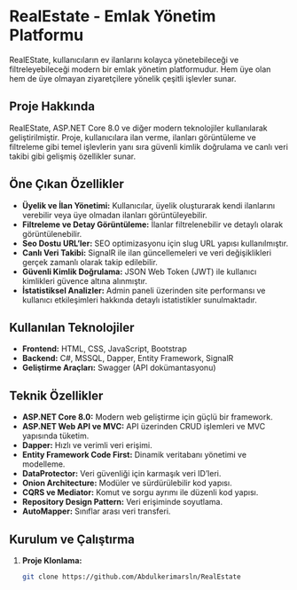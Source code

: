 # RealEstate - Emlak Yönetim Platformu

RealEState, kullanıcıların ev ilanlarını kolayca yönetebileceği ve filtreleyebileceği modern bir emlak yönetim platformudur. Hem üye olan hem de üye olmayan ziyaretçilere yönelik çeşitli işlevler sunar.

## Proje Hakkında

RealEState, ASP.NET Core 8.0 ve diğer modern teknolojiler kullanılarak geliştirilmiştir. Proje, kullanıcılara ilan verme, ilanları görüntüleme ve filtreleme gibi temel işlevlerin yanı sıra güvenli kimlik doğrulama ve canlı veri takibi gibi gelişmiş özellikler sunar.

## Öne Çıkan Özellikler

- **Üyelik ve İlan Yönetimi:** Kullanıcılar, üyelik oluşturarak kendi ilanlarını verebilir veya üye olmadan ilanları görüntüleyebilir.
- **Filtreleme ve Detay Görüntüleme:** İlanlar filtrelenebilir ve detaylı olarak görüntülenebilir.
- **Seo Dostu URL’ler:** SEO optimizasyonu için slug URL yapısı kullanılmıştır.
- **Canlı Veri Takibi:** SignalR ile ilan güncellemeleri ve veri değişiklikleri gerçek zamanlı olarak takip edilebilir.
- **Güvenli Kimlik Doğrulama:** JSON Web Token (JWT) ile kullanıcı kimlikleri güvence altına alınmıştır.
- **İstatistiksel Analizler:** Admin paneli üzerinden site performansı ve kullanıcı etkileşimleri hakkında detaylı istatistikler sunulmaktadır.

## Kullanılan Teknolojiler

- **Frontend:** HTML, CSS, JavaScript, Bootstrap
- **Backend:** C#, MSSQL, Dapper, Entity Framework, SignalR
- **Geliştirme Araçları:** Swagger (API dokümantasyonu)

## Teknik Özellikler

- **ASP.NET Core 8.0:** Modern web geliştirme için güçlü bir framework.
- **ASP.NET Web API ve MVC:** API üzerinden CRUD işlemleri ve MVC yapısında tüketim.
- **Dapper:** Hızlı ve verimli veri erişimi.
- **Entity Framework Code First:** Dinamik veritabanı yönetimi ve modelleme.
- **DataProtector:** Veri güvenliği için karmaşık veri ID’leri.
- **Onion Architecture:** Modüler ve sürdürülebilir kod yapısı.
- **CQRS ve Mediator:** Komut ve sorgu ayrımı ile düzenli kod yapısı.
- **Repository Design Pattern:** Veri erişiminde soyutlama.
- **AutoMapper:** Sınıflar arası veri transferi.

## Kurulum ve Çalıştırma

1. **Proje Klonlama:**

   ```bash
   git clone https://github.com/Abdulkerimarsln/RealEstate
